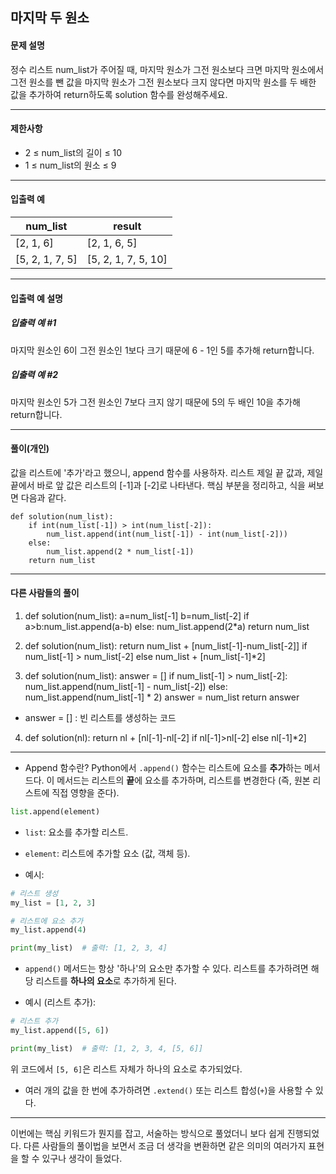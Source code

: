 ## 마지막 두 원소

#### 문제 설명
정수 리스트 num_list가 주어질 때, 마지막 원소가 그전 원소보다 크면 마지막 원소에서 그전 원소를 뺀 값을 마지막 원소가 그전 원소보다 크지 않다면 마지막 원소를 두 배한 값을 추가하여 return하도록 solution 함수를 완성해주세요.

---

#### 제한사항
- 2 ≤ num_list의 길이 ≤ 10
- 1 ≤ num_list의 원소 ≤ 9

---

#### 입출력 예
| num_list               | result               |
|------------------------|----------------------|
| [2, 1, 6]              | [2, 1, 6, 5]         |
| [5, 2, 1, 7, 5]        | [5, 2, 1, 7, 5, 10]  |

---
#### 입출력 예 설명
##### 입출력 예 #1

마지막 원소인 6이 그전 원소인 1보다 크기 때문에 6 - 1인 5를 추가해 return합니다.


##### 입출력 예 #2
마지막 원소인 5가 그전 원소인 7보다 크지 않기 때문에 5의 두 배인 10을 추가해 return합니다.

----
#### 풀이(개인)
값을 리스트에 '추가'라고 했으니, append 함수를 사용하자.
리스트 제일 끝 값과, 제일 끝에서 바로 앞 값은 리스트의 [-1]과 [-2]로 나타낸다.
핵심 부분을 정리하고, 식을 써보면 다음과 같다.
```
def solution(num_list):
    if int(num_list[-1]) > int(num_list[-2]):
        num_list.append(int(num_list[-1]) - int(num_list[-2]))
    else:
        num_list.append(2 * num_list[-1])
    return num_list
```

---

#### 다른 사람들의 풀이
1. def solution(num_list):
    a=num_list[-1]
    b=num_list[-2]
    if a>b:num_list.append(a-b)
    else: num_list.append(2*a)
    return num_list


2. def solution(num_list):
    return num_list + [num_list[-1]-num_list[-2]] if num_list[-1] > num_list[-2] else num_list + [num_list[-1]*2]

3. def solution(num_list):
    answer = []
    if num_list[-1] > num_list[-2]:
        num_list.append(num_list[-1] - num_list[-2])
    else:
        num_list.append(num_list[-1] * 2)
    answer = num_list
    return answer
- answer = [] : 빈 리스트를 생성하는 코드

4. def solution(nl):
    return nl + [nl[-1]-nl[-2] if nl[-1]>nl[-2] else nl[-1]*2]

---

- Append 함수란?
Python에서 `.append()` 함수는 리스트에 요소를 **추가**하는 메서드다. 이 메서드는 리스트의 **끝**에 요소를 추가하며, 리스트를 변경한다 (즉, 원본 리스트에 직접 영향을 준다).


```python
list.append(element)
```

- `list`: 요소를 추가할 리스트.
- `element`: 리스트에 추가할 요소 (값, 객체 등).

- 예시:
```python
# 리스트 생성
my_list = [1, 2, 3]

# 리스트에 요소 추가
my_list.append(4)

print(my_list)  # 출력: [1, 2, 3, 4]
```

- `append()` 메서드는 항상 '하나'의 요소만 추가할 수 있다. 리스트를 추가하려면 해당 리스트를 **하나의 요소**로 추가하게 된다.

- 예시 (리스트 추가):
```python
# 리스트 추가
my_list.append([5, 6])

print(my_list)  # 출력: [1, 2, 3, 4, [5, 6]]
```

위 코드에서 `[5, 6]`은 리스트 자체가 하나의 요소로 추가되었다.

- 여러 개의 값을 한 번에 추가하려면 `.extend()` 또는 리스트 합성(`+`)을 사용할 수 있다.


---
이번에는 핵심 키워드가 뭔지를 잡고, 서술하는 방식으로 풀었더니 보다 쉽게 진행되었다.
다른 사람들의 풀이법을 보면서 조금 더 생각을 변환하면 같은 의미의 여러가지 표현을 할 수 있구나 생각이 들었다.